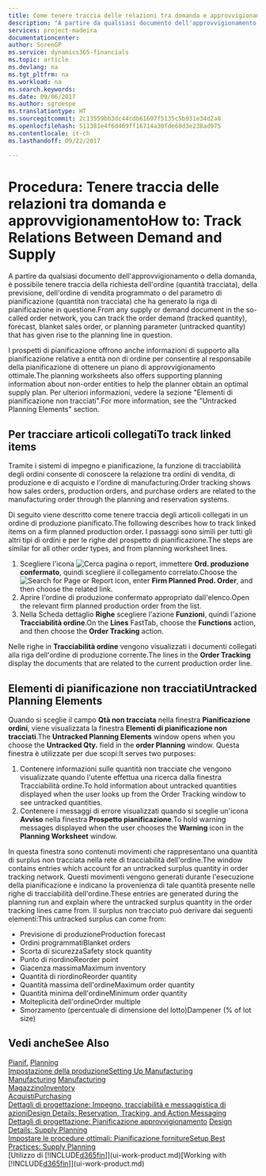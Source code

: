 ```yaml
---
title: Come tenere traccia delle relazioni tra domanda e approvvigionamento | Microsoft Docs
description: "A partire da qualsiasi documento dell'approvvigionamento o della domanda, è possibile tenere traccia della richiesta dell'ordine (quantità tracciata), della previsione, dell'ordine di vendita programmato o del parametro di pianificazione (quantità non tracciata) che ha generato la riga di pianificazione in questione."
services: project-madeira
documentationcenter: 
author: SorenGP
ms.service: dynamics365-financials
ms.topic: article
ms.devlang: na
ms.tgt_pltfrm: na
ms.workload: na
ms.search.keywords: 
ms.date: 09/06/2017
ms.author: sgroespe
ms.translationtype: HT
ms.sourcegitcommit: 2c13559bb3dc44cdb61697f5135c5b931e34d2a8
ms.openlocfilehash: 511381e4f6d469ff16714a30fde60d3e238ad975
ms.contentlocale: it-ch
ms.lasthandoff: 09/22/2017

---
```

# <a name="how-to-track-relations-between-demand-and-supply"></a><span data-ttu-id="e2ba2-103">Procedura: Tenere traccia delle relazioni tra domanda e approvvigionamento</span><span class="sxs-lookup"><span data-stu-id="e2ba2-103">How to: Track Relations Between Demand and Supply</span></span>
<span data-ttu-id="e2ba2-104">A partire da qualsiasi documento dell'approvvigionamento o della domanda, è possibile tenere traccia della richiesta dell'ordine (quantità tracciata), della previsione, dell'ordine di vendita programmato o del parametro di pianificazione (quantità non tracciata) che ha generato la riga di pianificazione in questione.</span><span class="sxs-lookup"><span data-stu-id="e2ba2-104">From any supply or demand document in the so-called order network, you can track the order demand (tracked quantity), forecast, blanket sales order, or planning parameter (untracked quantity) that has given rise to the planning line in question.</span></span>

<span data-ttu-id="e2ba2-105">I prospetti di pianificazione offrono anche informazioni di supporto alla pianificazione relative a entità non di ordine per consentire al responsabile della pianificazione di ottenere un piano di approvvigionamento ottimale.</span><span class="sxs-lookup"><span data-stu-id="e2ba2-105">The planning worksheets also offers supporting planning information about non-order entities to help the planner obtain an optimal supply plan.</span></span> <span data-ttu-id="e2ba2-106">Per ulteriori informazioni, vedere la sezione "Elementi di pianificazione non tracciati".</span><span class="sxs-lookup"><span data-stu-id="e2ba2-106">For more information, see the "Untracked Planning Elements" section.</span></span>

## <a name="to-track-linked-items"></a><span data-ttu-id="e2ba2-107">Per tracciare articoli collegati</span><span class="sxs-lookup"><span data-stu-id="e2ba2-107">To track linked items</span></span>
<span data-ttu-id="e2ba2-108">Tramite i sistemi di impegno e pianificazione, la funzione di tracciabilità degli ordini consente di conoscere la relazione tra ordini di vendita, di produzione e di acquisto e l'ordine di manufacturing.</span><span class="sxs-lookup"><span data-stu-id="e2ba2-108">Order tracking shows how sales orders, production orders, and purchase orders are related to the manufacturing order through the planning and reservation systems.</span></span>

<span data-ttu-id="e2ba2-109">Di seguito viene descritto come tenere traccia degli articoli collegati in un ordine di produzione pianificato.</span><span class="sxs-lookup"><span data-stu-id="e2ba2-109">The following describes how to track linked items on a firm planned production order.</span></span> <span data-ttu-id="e2ba2-110">I passaggi sono simili per tutti gli altri tipi di ordini e per le righe del prospetto di pianificazione.</span><span class="sxs-lookup"><span data-stu-id="e2ba2-110">The steps are similar for all other order types, and from planning worksheet lines.</span></span>

1. <span data-ttu-id="e2ba2-111">Scegliere l'icona ![Cerca pagina o report](media/ui-search/search_small.png "icona Cerca pagina o report"), immettere **Ord. produzione confermato**, quindi scegliere il collegamento correlato.</span><span class="sxs-lookup"><span data-stu-id="e2ba2-111">Choose the ![Search for Page or Report](media/ui-search/search_small.png "Search for Page or Report icon") icon, enter **Firm Planned Prod. Order**, and then choose the related link.</span></span>
2. <span data-ttu-id="e2ba2-112">Aprire l'ordine di produzione confermato appropriato dall'elenco.</span><span class="sxs-lookup"><span data-stu-id="e2ba2-112">Open the relevant firm planned production order from the list.</span></span>
3. <span data-ttu-id="e2ba2-113">Nella Scheda dettaglio **Righe** scegliere l'azione **Funzioni**, quindi l'azione **Tracciabilità ordine**.</span><span class="sxs-lookup"><span data-stu-id="e2ba2-113">On the **Lines** FastTab, choose the **Functions** action, and then choose the **Order Tracking** action.</span></span>

<span data-ttu-id="e2ba2-114">Nelle righe in **Tracciabilità ordine** vengono visualizzati i documenti collegati alla riga dell'ordine di produzione corrente.</span><span class="sxs-lookup"><span data-stu-id="e2ba2-114">The lines in the **Order Tracking** display the documents that are related to the current production order line.</span></span>

## <a name="untracked-planning-elements"></a><span data-ttu-id="e2ba2-115">Elementi di pianificazione non tracciati</span><span class="sxs-lookup"><span data-stu-id="e2ba2-115">Untracked Planning Elements</span></span>
<span data-ttu-id="e2ba2-116">Quando si sceglie il campo **Qtà non tracciata** nella finestra **Pianificazione ordini**, viene visualizzata la finestra **Elementi di pianificazione non tracciati**.</span><span class="sxs-lookup"><span data-stu-id="e2ba2-116">The **Untracked Planning Elements** window opens when you choose the **Untracked Qty.** field in the **order Planning** window.</span></span> <span data-ttu-id="e2ba2-117">Questa finestra è utilizzate per due scopi:</span><span class="sxs-lookup"><span data-stu-id="e2ba2-117">It serves two purposes:</span></span>

1. <span data-ttu-id="e2ba2-118">Contenere informazioni sulle quantità non tracciate che vengono visualizzate quando l'utente effettua una ricerca dalla finestra Tracciabilità ordine.</span><span class="sxs-lookup"><span data-stu-id="e2ba2-118">To hold information about untracked quantities displayed when the user looks up from the Order Tracking window to see untracked quantities.</span></span>
2. <span data-ttu-id="e2ba2-119">Contenere i messaggi di errore visualizzati quando si sceglie un'icona **Avviso** nella finestra **Prospetto pianificazione**.</span><span class="sxs-lookup"><span data-stu-id="e2ba2-119">To hold warning messages displayed when the user chooses the **Warning** icon in the **Planning Worksheet** window.</span></span>

<span data-ttu-id="e2ba2-120">In questa finestra sono contenuti movimenti che rappresentano una quantità di surplus non tracciata nella rete di tracciabilità dell'ordine.</span><span class="sxs-lookup"><span data-stu-id="e2ba2-120">The window contains entries which account for an untracked surplus quantity in order tracking network.</span></span> <span data-ttu-id="e2ba2-121">Questi movimenti vengono generati durante l'esecuzione della pianificazione e indicano la provenienza di tale quantità presente nelle righe di tracciabilità dell'ordine.</span><span class="sxs-lookup"><span data-stu-id="e2ba2-121">These entries are generated during the planning run and explain where the untracked surplus quantity in the order tracking lines came from.</span></span> <span data-ttu-id="e2ba2-122">Il surplus non tracciato può derivare dai seguenti elementi:</span><span class="sxs-lookup"><span data-stu-id="e2ba2-122">This untracked surplus can come from:</span></span>

- <span data-ttu-id="e2ba2-123">Previsione di produzione</span><span class="sxs-lookup"><span data-stu-id="e2ba2-123">Production forecast</span></span>
- <span data-ttu-id="e2ba2-124">Ordini programmati</span><span class="sxs-lookup"><span data-stu-id="e2ba2-124">Blanket orders</span></span>
- <span data-ttu-id="e2ba2-125">Scorta di sicurezza</span><span class="sxs-lookup"><span data-stu-id="e2ba2-125">Safety stock quantity</span></span>
- <span data-ttu-id="e2ba2-126">Punto di riordino</span><span class="sxs-lookup"><span data-stu-id="e2ba2-126">Reorder point</span></span>
- <span data-ttu-id="e2ba2-127">Giacenza massima</span><span class="sxs-lookup"><span data-stu-id="e2ba2-127">Maximum inventory</span></span>
- <span data-ttu-id="e2ba2-128">Quantità di riordino</span><span class="sxs-lookup"><span data-stu-id="e2ba2-128">Reorder quantity</span></span>
- <span data-ttu-id="e2ba2-129">Quantità massima dell'ordine</span><span class="sxs-lookup"><span data-stu-id="e2ba2-129">Maximum order quantity</span></span>
- <span data-ttu-id="e2ba2-130">Quantità minima dell'ordine</span><span class="sxs-lookup"><span data-stu-id="e2ba2-130">Minimum order quantity</span></span>
- <span data-ttu-id="e2ba2-131">Molteplicità dell'ordine</span><span class="sxs-lookup"><span data-stu-id="e2ba2-131">Order multiple</span></span>
- <span data-ttu-id="e2ba2-132">Smorzamento (percentuale di dimensione del lotto)</span><span class="sxs-lookup"><span data-stu-id="e2ba2-132">Dampener (% of lot size)</span></span>

## <a name="see-also"></a><span data-ttu-id="e2ba2-133">Vedi anche</span><span class="sxs-lookup"><span data-stu-id="e2ba2-133">See Also</span></span>  
<span data-ttu-id="e2ba2-134">[Pianif.](production-planning.md) </span><span class="sxs-lookup"><span data-stu-id="e2ba2-134">[Planning](production-planning.md) </span></span>  
[<span data-ttu-id="e2ba2-135">Impostazione della produzione</span><span class="sxs-lookup"><span data-stu-id="e2ba2-135">Setting Up Manufacturing</span></span>](production-configure-production-processes.md)  
<span data-ttu-id="e2ba2-136">[Manufacturing](production-manage-manufacturing.md)  </span><span class="sxs-lookup"><span data-stu-id="e2ba2-136">[Manufacturing](production-manage-manufacturing.md)  </span></span>  
[<span data-ttu-id="e2ba2-137">Magazzino</span><span class="sxs-lookup"><span data-stu-id="e2ba2-137">Inventory</span></span>](inventory-manage-inventory.md)  
[<span data-ttu-id="e2ba2-138">Acquisti</span><span class="sxs-lookup"><span data-stu-id="e2ba2-138">Purchasing</span></span>](purchasing-manage-purchasing.md)  
[<span data-ttu-id="e2ba2-139">Dettagli di progettazione: Impegno, tracciabilità e messaggistica di azioni</span><span class="sxs-lookup"><span data-stu-id="e2ba2-139">Design Details: Reservation, Tracking, and Action Messaging</span></span>](design-details-reservation-order-tracking-and-action-messaging.md)  
<span data-ttu-id="e2ba2-140">[Dettagli di progettazione: Pianificazione approvvigionamento](design-details-supply-planning.md) </span><span class="sxs-lookup"><span data-stu-id="e2ba2-140">[Design Details: Supply Planning](design-details-supply-planning.md) </span></span>  
[<span data-ttu-id="e2ba2-141">Impostare le procedure ottimali: Pianificazione forniture</span><span class="sxs-lookup"><span data-stu-id="e2ba2-141">Setup Best Practices: Supply Planning</span></span>](setup-best-practices-supply-planning.md)  
<span data-ttu-id="e2ba2-142">[Utilizzo di [!INCLUDE[d365fin](includes/d365fin_md.md)]](ui-work-product.md)</span><span class="sxs-lookup"><span data-stu-id="e2ba2-142">[Working with [!INCLUDE[d365fin](includes/d365fin_md.md)]](ui-work-product.md)</span></span>

